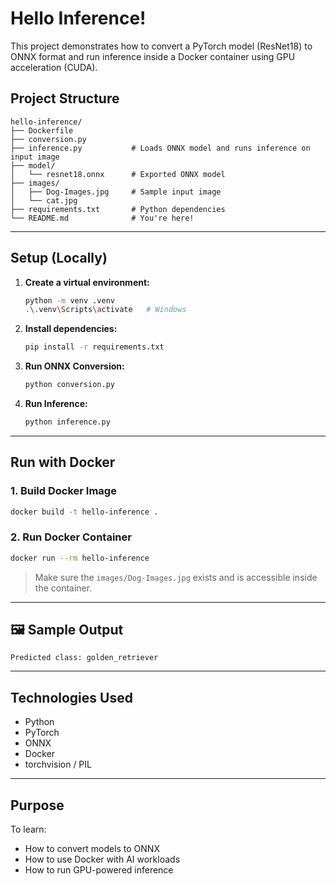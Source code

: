 #  Hello Inference!

This project demonstrates how to convert a PyTorch model (ResNet18) to ONNX format and run inference inside a Docker container using GPU acceleration (CUDA).

## Project Structure

```
hello-inference/
├── Dockerfile
├── conversion.py          
├── inference.py           # Loads ONNX model and runs inference on input image
├── model/
│   └── resnet18.onnx      # Exported ONNX model
├── images/
│   ├── Dog-Images.jpg     # Sample input image
│   └── cat.jpg
├── requirements.txt       # Python dependencies
└── README.md              # You're here!
```

---

##  Setup (Locally)

1. **Create a virtual environment:**

   ```bash
   python -m venv .venv
   .\.venv\Scripts\activate   # Windows
   ```

2. **Install dependencies:**

   ```bash
   pip install -r requirements.txt
   ```

3. **Run ONNX Conversion:**

   ```bash
   python conversion.py
   ```

4. **Run Inference:**

   ```bash
   python inference.py
   ```

---

##  Run with Docker

### 1. Build Docker Image

```bash
docker build -t hello-inference .
```

### 2. Run Docker Container

```bash
docker run --rm hello-inference
```

> Make sure the `images/Dog-Images.jpg` exists and is accessible inside the container.

---

## 🖼 Sample Output

```
Predicted class: golden_retriever
```

---

##  Technologies Used

* Python
* PyTorch
* ONNX
* Docker
* torchvision / PIL

---

##  Purpose

To learn:

* How to convert models to ONNX
* How to use Docker with AI workloads
* How to run GPU-powered inference
